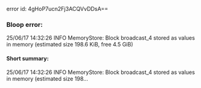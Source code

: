 error id: 4gHoP7ucn2Fj3ACQVvDDsA==
### Bloop error:

25/06/17 14:32:26 INFO MemoryStore: Block broadcast_4 stored as values in memory (estimated size 198.6 KiB, free 4.5 GiB)
#### Short summary: 

25/06/17 14:32:26 INFO MemoryStore: Block broadcast_4 stored as values in memory (estimated size 198...